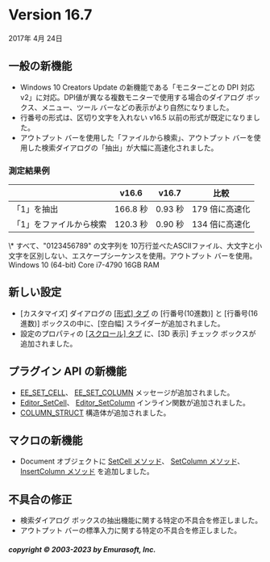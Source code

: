 # Version 16.7

2017年 4月 24日

## 一般の新機能

- Windows 10 Creators Update の新機能である「モニターごとの DPI 対応 v2」に対応。DPI値が異なる複数モニターで使用する場合のダイアログ ボックス、メニュー、ツール バーなどの表示がより自然になりました。
- 行番号の形式は、区切り文字を入れない v16.5 以前の形式が既定になりました。
- アウトプット バーを使用した「ファイルから検索」、アウトプット バーを使用した検索ダイアログの「抽出」が大幅に高速化されました。

### 測定結果例

|  | v16.6 | v16.7 | 比較 |
| --- | --- | --- | --- |
| 「1」を抽出 | 166.8 秒 | 0.93 秒 | 179 倍に高速化 |
| 「1」をファイルから検索 | 120.3 秒 | 0.90 秒 | 134 倍に高速化 |

\\* すべて、"0123456789" の文字列を 10万行並べたASCIIファイル、大文字と小文字を区別しない、エスケープシーケンスを使用。アウトプット バーを使用。Windows 10 (64-bit) Core i7-4790 16GB RAM

## 新しい設定

- \[カスタマイズ\] ダイアログの [\[形式\] タブ](../dlg/customize/format/index) の \[行番号(10進数)\] と \[行番号(16進数)\] ボックスの中に、\[空白幅\] スライダーが追加されました。
- 設定のプロパティの [\[スクロール\] タブ](../dlg/properties/scroll/index) に、\[3D 表示\] チェック ボックスが追加されました。

## プラグイン API の新機能

- [EE\_SET\_CELL](../plugin/message/ee_set_cell)、 [EE\_SET\_COLUMN](../plugin/message/ee_set_column) メッセージが追加されました。
- [Editor\_SetCell](../plugin/macro/editor_setcell)、 [Editor\_SetColumn](../plugin/macro/editor_setcolumn) インライン関数が追加されました。
- [COLUMN\_STRUCT](../plugin/structure/column_struct) 構造体が追加されました。

## マクロの新機能

- Document オブジェクトに [SetCell メソッド](../macro/document/setcell)、 [SetColumn メソッド](../macro/document/setcolumn)、 [InsertColumn メソッド](../macro/document/insertcolumn) を追加しました。

## 不具合の修正

- 検索ダイアログ ボックスの抽出機能に関する特定の不具合を修正しました。
- アウトプット バーの標準入力に関する特定の不具合を修正しました。

##### copyright © 2003-2023 by Emurasoft, Inc.